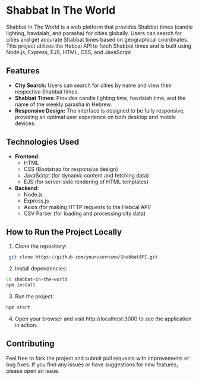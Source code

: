 
# Shabbat In The World


Shabbat In The World is a web platform that provides Shabbat times (candle lighting, havdalah, and parasha) for cities globally. Users can search for cities and get accurate Shabbat times based on geographical coordinates. This project utilizes the Hebcal API to fetch Shabbat times and is built using Node.js, Express, EJS, HTML, CSS, and JavaScript.

## Features

- **City Search:** Users can search for cities by name and view their respective Shabbat times.
- **Shabbat Times:** Provides candle lighting time, havdalah time, and the name of the weekly parasha in Hebrew.
- **Responsive Design:** The interface is designed to be fully responsive, providing an optimal user experience on both desktop and mobile devices.
## Technologies Used
- **Frontend**:
  - HTML
  - CSS (Bootstrap for responsive design)
  - JavaScript (for dynamic content and fetching data)
  - EJS (for server-side rendering of HTML templates)
- **Backend**:
  - Node.js
  - Express.js
  - Axios (for making HTTP requests to the Hebcal API)
  - CSV Parser (for loading and processing city data)

## How to Run the Project Locally
1. Clone the repository:

```bash
 git clone https://github.com/yourusername/ShabbatAPI.git

```

2. Install dependencies:

```bash
cd shabbat-in-the-world
npm install
```

3. Run the project:

```bash
npm start
```
4. Open your browser and visit http://localhost:3000 to see the application in action.

## Contributing
Feel free to fork the project and submit pull requests with improvements or bug fixes. If you find any issues or have suggestions for new features, please open an issue.

